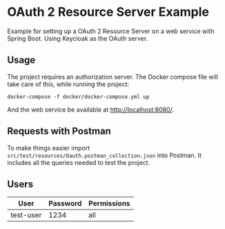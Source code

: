 # OAuth 2 Resource Server Example

Example for setting up a OAuth 2 Resource Server on a web service with Spring Boot. Using Keycloak as the OAuth server.

## Usage

The project requires an authorization server. The Docker compose file will take care of this, while running the project:

```
docker-compose -f docker/docker-compose.yml up
```

And the web service be available at [http://localhost:8080/](http://localhost:8080/).

## Requests with Postman

To make things easier import `src/test/resources/Oauth.postman_collection.json` into Postman. It includes all the queries needed to test the project.

## Users

| User      | Password | Permissions |
|-----------|----------|-------------|
| test-user | 1234     | all         |
